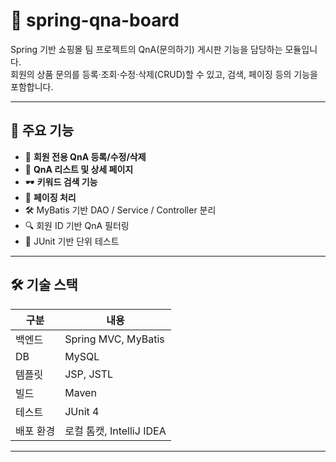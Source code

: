 # 📝 spring-qna-board

Spring 기반 쇼핑몰 팀 프로젝트의 QnA(문의하기) 게시판 기능을 담당하는 모듈입니다.  
회원의 상품 문의를 등록·조회·수정·삭제(CRUD)할 수 있고, 검색, 페이징 등의 기능을 포함합니다.

---

## 📌 주요 기능

- 🔐 **회원 전용 QnA 등록/수정/삭제**
- 📄 **QnA 리스트 및 상세 페이지**
- 🕶️ **키워드 검색 기능**
- 🔄 **페이징 처리**
- 🛠️ MyBatis 기반 DAO / Service / Controller 분리
- 🔍 회원 ID 기반 QnA 필터링
- 🧪 JUnit 기반 단위 테스트

---

## 🛠 기술 스택

| 구분 | 내용 |
|------|------|
| 백엔드 | Spring MVC, MyBatis |
| DB | MySQL |
| 템플릿 | JSP, JSTL |
| 빌드 | Maven |
| 테스트 | JUnit 4 |
| 배포 환경 | 로컬 톰캣, IntelliJ IDEA |

---
